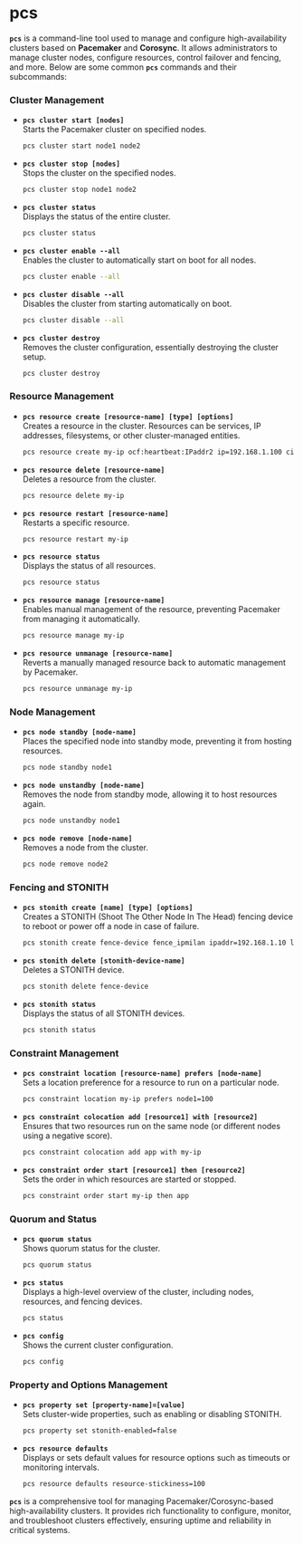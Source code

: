 # pcs
**`pcs`** is a command-line tool used to manage and configure high-availability clusters based on **Pacemaker** and **Corosync**. It allows administrators to manage cluster nodes, configure resources, control failover and fencing, and more. Below are some common **`pcs`** commands and their subcommands:

### Cluster Management
- **`pcs cluster start [nodes]`**  
  Starts the Pacemaker cluster on specified nodes.
  ```bash
  pcs cluster start node1 node2
  ```

- **`pcs cluster stop [nodes]`**  
  Stops the cluster on the specified nodes.
  ```bash
  pcs cluster stop node1 node2
  ```

- **`pcs cluster status`**  
  Displays the status of the entire cluster.
  ```bash
  pcs cluster status
  ```

- **`pcs cluster enable --all`**  
  Enables the cluster to automatically start on boot for all nodes.
  ```bash
  pcs cluster enable --all
  ```

- **`pcs cluster disable --all`**  
  Disables the cluster from starting automatically on boot.
  ```bash
  pcs cluster disable --all
  ```

- **`pcs cluster destroy`**  
  Removes the cluster configuration, essentially destroying the cluster setup.
  ```bash
  pcs cluster destroy
  ```

### Resource Management
- **`pcs resource create [resource-name] [type] [options]`**  
  Creates a resource in the cluster. Resources can be services, IP addresses, filesystems, or other cluster-managed entities.
  ```bash
  pcs resource create my-ip ocf:heartbeat:IPaddr2 ip=192.168.1.100 cidr_netmask=24
  ```

- **`pcs resource delete [resource-name]`**  
  Deletes a resource from the cluster.
  ```bash
  pcs resource delete my-ip
  ```

- **`pcs resource restart [resource-name]`**  
  Restarts a specific resource.
  ```bash
  pcs resource restart my-ip
  ```

- **`pcs resource status`**  
  Displays the status of all resources.
  ```bash
  pcs resource status
  ```

- **`pcs resource manage [resource-name]`**  
  Enables manual management of the resource, preventing Pacemaker from managing it automatically.
  ```bash
  pcs resource manage my-ip
  ```

- **`pcs resource unmanage [resource-name]`**  
  Reverts a manually managed resource back to automatic management by Pacemaker.
  ```bash
  pcs resource unmanage my-ip
  ```

### Node Management
- **`pcs node standby [node-name]`**  
  Places the specified node into standby mode, preventing it from hosting resources.
  ```bash
  pcs node standby node1
  ```

- **`pcs node unstandby [node-name]`**  
  Removes the node from standby mode, allowing it to host resources again.
  ```bash
  pcs node unstandby node1
  ```

- **`pcs node remove [node-name]`**  
  Removes a node from the cluster.
  ```bash
  pcs node remove node2
  ```

### Fencing and STONITH
- **`pcs stonith create [name] [type] [options]`**  
  Creates a STONITH (Shoot The Other Node In The Head) fencing device to reboot or power off a node in case of failure.
  ```bash
  pcs stonith create fence-device fence_ipmilan ipaddr=192.168.1.10 login=root passwd=password pcmk_host_list=node1
  ```

- **`pcs stonith delete [stonith-device-name]`**  
  Deletes a STONITH device.
  ```bash
  pcs stonith delete fence-device
  ```

- **`pcs stonith status`**  
  Displays the status of all STONITH devices.
  ```bash
  pcs stonith status
  ```

### Constraint Management
- **`pcs constraint location [resource-name] prefers [node-name]`**  
  Sets a location preference for a resource to run on a particular node.
  ```bash
  pcs constraint location my-ip prefers node1=100
  ```

- **`pcs constraint colocation add [resource1] with [resource2]`**  
  Ensures that two resources run on the same node (or different nodes using a negative score).
  ```bash
  pcs constraint colocation add app with my-ip
  ```

- **`pcs constraint order start [resource1] then [resource2]`**  
  Sets the order in which resources are started or stopped.
  ```bash
  pcs constraint order start my-ip then app
  ```

### Quorum and Status
- **`pcs quorum status`**  
  Shows quorum status for the cluster.
  ```bash
  pcs quorum status
  ```

- **`pcs status`**  
  Displays a high-level overview of the cluster, including nodes, resources, and fencing devices.
  ```bash
  pcs status
  ```

- **`pcs config`**  
  Shows the current cluster configuration.
  ```bash
  pcs config
  ```

### Property and Options Management
- **`pcs property set [property-name]=[value]`**  
  Sets cluster-wide properties, such as enabling or disabling STONITH.
  ```bash
  pcs property set stonith-enabled=false
  ```

- **`pcs resource defaults`**  
  Displays or sets default values for resource options such as timeouts or monitoring intervals.
  ```bash
  pcs resource defaults resource-stickiness=100
  ```



**`pcs`** is a comprehensive tool for managing Pacemaker/Corosync-based high-availability clusters. It provides rich functionality to configure, monitor, and troubleshoot clusters effectively, ensuring uptime and reliability in critical systems.
